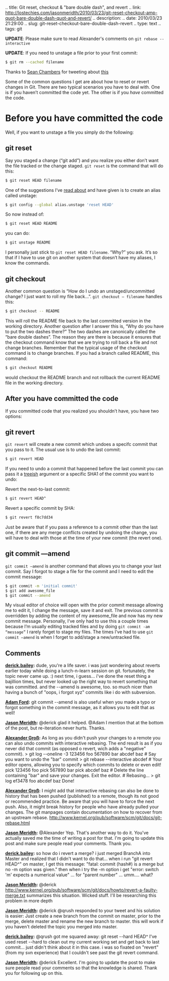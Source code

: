 .. title: Git reset, checkout & "bare double dash", and revert
.. link: http://lostechies.com/jasonmeridth/2010/03/23/git-reset-checkout-amp-quot-bare-double-dash-quot-and-revert/
.. description: 
.. date: 2010/03/23 21:29:00
.. slug: git-reset-checkout-bare-double-dash-revert
.. type: text
.. tags: git


**UPDATE**: Please make sure to read Alexander's comments on `git rebase --interactive`

**UPDATE**: If you need to unstage a file prior to your first commit: 
    
```bash    
$ git rm --cached filename
```    

Thanks to [Sean Chambers](http://schambers.lostechies.com) for tweeting about [this](http://twitter.com/schambers/status/11005630400)

Some of the common questions I get are about how to reset or revert changes in Git. There are two typical scenarios you have to deal with. One is if you haven’t committed the code yet. The other is if you _have_ committed the code.

# **Before** you have committed the code

Well, if you want to unstage a file you simply do the following:

## git reset

Say you staged a change (“git add”) and you realize you either don’t want the file tracked or the change staged. `git reset` is the command that will do this:
    
```bash    
$ git reset HEAD filename
```  

One of the suggestions I’ve [read about](http://learn.github.com/p/undoing.html) and have given is to create an alias called unstage:
    
```bash    
$ git config --global alias.unstage 'reset HEAD'
```    

So now instead of:
    
```bash    
$ git reset HEAD README
```    

you can do:
    
```bash    
$ git unstage README 
```    

I personally just stick to `git reset HEAD filename`. “Why?” you ask. It’s so that if I have to use git on another system that doesn’t have my aliases, I know the commands.

## git checkout

Another common question is “How do I undo an unstaged/uncommitted change? I just want to roll my file back…”. `git checkout — filename` handles this:
    
```bash    
$ git checkout -- README 
```    

This will roll the README file back to the last committed version in the working directory. Another question after I answer this is, “Why do you have to put the two dashes there?” The two dashes are canonically called the “bare double dashes”. The reason they are there is because it ensures that the checkout command know that we are trying to roll back a file and not change branches. Remember that the typical usage of the checkout command is to change branches. If you had a branch called README, this command:
    
```bash    
$ git checkout README 
```    

would checkout the README branch and not rollback the current README file in the working directory.

## **After** you have committed the code

If you committed code that you realized you shouldn’t have, you have two options:

## git revert

`git revert` will create a new commit which undoes a specifc commit that you pass to it. The usual use is to undo the last commit:
    
```bash    
$ git revert HEAD
```    

If you need to undo a commit that happened before the last commit you can pass it a [treeish](http://book.git-scm.com/4_git_treeishes.html) argument or a specific SHA1 of the commit you want to undo:

Revert the next-to-last commit:
    
```bash    
$ git revert HEAD^
```    

Revert a specific commit by SHA:
    
```bash    
$ git revert f8c7dd34
```    

Just be aware that if you pass a reference to a commit other than the last one, if there are any merge conflicts created by undoing the change, you will have to deal with those at the time of your new commit (the revert one).

## git commit —amend

`git commit —amend` is another command that allows you to change your last commit. Say I forgot to stage a file for the commit and I need to edit the commit message:
    
```bash    
$ git commit -m 'initial commit' 
$ git add awesome_file
$ git commit --amend
```    

My visual editor of choice will open with the prior commit message allowing me to edit it, I change the message, save it and exit. The previous commit is overridden by adding the content of my awesome_file and now has my new commit message. Personally, I’ve only had to use this a couple times because I’m usually editing tracked files and by doing `git commit -am “message”` I rarely forget to stage my files. The times I’ve had to use `git commit —amend` is when I forget to add/stage a new/untracked file.

## Comments

**[derick.bailey](#456 "2010-03-23 21:41:06"):** dude, you're a life saver. i was just wondering about reverts earlier today while doing a lunch-n-learn session on git. fortunately, the topic never came up. :) next time, i guess... i've done the reset thing a bajillion times, but never looked up the right way to revert something that was committed. and the --amend is awesome, too. so much nicer than having a bunch of "oops, i forgot xyz" commits like i do with subversion.

**[Adam Ford](#457 "2010-03-23 21:58:11"):** git commit --amend is also useful when you made a typo or forgot something in the commit message, as it allows you to edit that as well!

**[Jason Meridth](#458 "2010-03-23 22:02:57"):** @derick glad it helped. @Adam I mention that at the bottom of the post, but re-iteration never hurts. Thanks.

**[Alexander Gro&#223;](#459 "2010-03-24 01:12:13"):** As long as you didn't push your changes to a remote you can also undo commits with interactive rebasing. The end result is as if you never did that commit (as opposed o revert, wich adds a "negative" commit). > git log --oneline -3 123456 foo 567890 bar abcdef baz # Say you want to undo the "bar" commit > git rebase --interactive abcdef # Your editor opens, allowing you to specify which commits to delete or even edit! pick 123456 foo pick 567890 bar pick abcdef baz # Delete the line containing "bar" and save your changes. Exit the editor. # Rebasing... > git log ef3478 foo abcdef baz Done!

**[Alexander Gro&#223;](#460 "2010-03-24 01:20:27"):** I might add that interactive rebasing can also be done to history that has been pushed (published) to a remote, though its not good or recommended practice. Be aware that you will have to force the next push. Also, it might break history for people who have already pulled your changes. The git manpages contain documentation on how to recover from an upstream rebase. http://www.kernel.org/pub/software/scm/git/docs/git-rebase.html

**[Jason Meridth](#461 "2010-03-24 02:09:35"):** @Alexander Yep. That's another way to do it. You've actually saved me the time of writing a post for that. I'm going to update this post and make sure people read your comments. Thank you.

**[derick.bailey](#462 "2010-03-24 02:38:35"):** so how do i revert a merge? i just merged BranchA into Master and realized that I didn't want to do that... when i run "git revert HEAD^" on master, I get this message: "fatal: commit (hash#) is a merge but no -m option was given." then when i try the -m option i get "error: switch 'm' expects a numerical value" ... for "parent number" ... umm.... what?

**[Jason Meridth](#463 "2010-03-24 03:44:42"):** @derick http://www.kernel.org/pub/software/scm/git/docs/howto/revert-a-faulty-merge.txt summarizes this situation. Wicked stuff. I'll be researching this problem in more depth

**[Jason Meridth](#464 "2010-03-24 04:11:55"):** @derick @qrush responded to your tweet and his solution is easier: Just create a new branch from the commit on master, prior to the merge, delete master and rename the new branch to master. this will work if you haven't deleted the topic you merged into master.

**[derick.bailey](#465 "2010-03-25 01:53:30"):** @qrush got me squared away: git reset --hard HEAD^ I've used reset --hard to clean out my current working set and get back to last commit... just didn't think about it in this case. i was so fixated on "revert" (from my svn experience) that I couldn't see past the git revert command.

**[Jason Meridth](#466 "2010-03-25 02:17:04"):** @derick Excellent. I'm going to update the post to make sure people read your comments so that the knowledge is shared. Thank you for following up on this.

